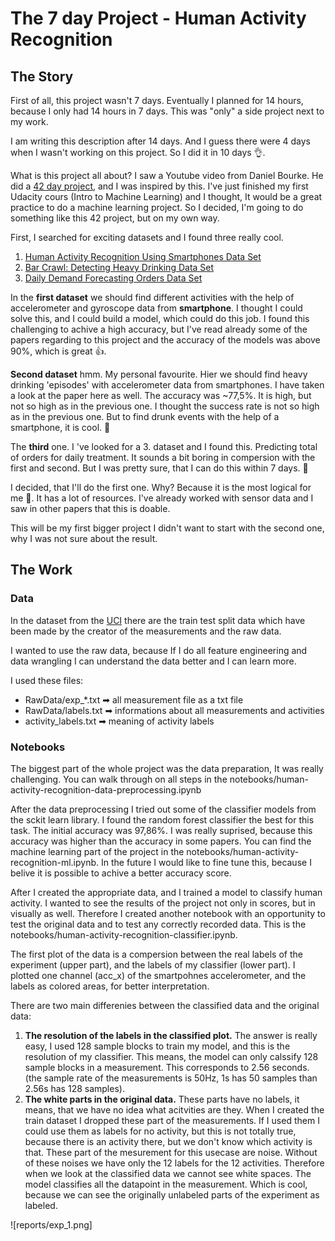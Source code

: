 # The 7 day Project - Human Activity Recognition

## The Story

First of all, this project wasn't 7 days. Eventually I planned for 14 hours, because I only had 14 hours in 7 days. This was "only" a side project next to my work. 

I am writing this  description after 14 days. And I guess there were 4 days when I wasn't working on this project. So I did it in 10 days 👌. 

What is this project all about? I saw a Youtube video from Daniel Bourke. He did a [42 day project](https://www.youtube.com/watch?v=C_lIenSJb3c&t=347s), and I was inspired by this. I've just finished my first Udacity cours (Intro to Machine Learning)  and I thought, It would be a great practice to do a machine learning project. So I decided, I'm going to do something like this 42 project, but on my own way. 

First, I searched for exciting datasets and I found three really cool. 

1. [Human Activity Recognition Using Smartphones Data Set](http://archive.ics.uci.edu/ml/datasets/Smartphone-Based+Recognition+of+Human+Activities+and+Postural+Transitions)
2. [Bar Crawl: Detecting Heavy Drinking Data Set](http://archive.ics.uci.edu/ml/datasets/Bar+Crawl%3A+Detecting+Heavy+Drinking)
3. [Daily Demand Forecasting Orders Data Set](http://archive.ics.uci.edu/ml/datasets/Daily+Demand+Forecasting+Orders)

In the **first dataset** we should find different activities with the help of accelerometer and gyroscope data from **smartphone**. I thought I could solve this, and I could build a model, which could do this job.  I found this challenging to achive a high accuracy, but I've read already some of the papers regarding to this project and the accuracy of the models was above 90%, which is great 👍. 

**Second dataset** hmm. My personal favourite. Hier we should find heavy drinking 'episodes' with accelerometer data from smartphones.  I have taken a look at the paper here as well. The accuracy was ~77,5%. It is high, but not so high as in the previous one. I thought the success rate is not so high as in the previous one. But to find drunk events with the help of a smartphone, it is cool. 🍻

The **third** one. I 've looked for a 3. dataset and I found this. Predicting  total of orders for daily treatment. It sounds a bit boring in compersion with the first and second. But I was pretty sure, that I can do this within 7 days. 🚚

I decided, that I'll do the first one. Why? Because it is the most logical for me 🧐. It has a lot of resources. I've already worked with sensor data and I saw in other papers that this is doable.

This will be my first bigger project I didn't want to start with the second one, why I was not sure about the result.  

## The Work

### Data

In the dataset from the [UCI](http://archive.ics.uci.edu/ml/datasets/Smartphone-Based+Recognition+of+Human+Activities+and+Postural+Transitions) there are the train test split data which have been made by the creator of the measurements and the raw data. 

I wanted to use the raw data, because If I do all feature engineering and data wrangling I can understand the data better and I can learn more. 

I used these files:

- RawData/exp_*.txt ➡ all measurement file as a txt file
- RawData/labels.txt ➡ informations about all measurements and activities
- activity_labels.txt  ➡ meaning of activity labels

### Notebooks

The biggest part of the whole project was the data preparation, It was really challenging. You can walk through on all steps in the notebooks/human-activity-recognition-data-preprocessing.ipynb

After the data preprocessing I tried out some of the classifier models from the sckit learn library. I found the random forest classifier the best for this task. The initial accuracy was 97,86%. I was really suprised, because this accuracy was higher than the accuracy in some papers.  You can find the machine learning part of the project in the notebooks/human-activity-recognition-ml.ipynb. In the future I would like to fine tune this, because I belive it is possible to achive a better accuracy score.

After I created the appropriate data, and I trained a model to classify human activity. I wanted to see the results of the project not only in scores, but in visually as well. Therefore I created another notebook with an opportunity to test the original data and to test any correctly recorded data. This is the notebooks/human-activity-recognition-classifier.ipynb. 

The first plot of the data is a compersion between the real labels of the experiment (upper part), and the labels of my classifier (lower part). I plotted  one channel (acc_x) of the smartpohnes accelerometer, and the labels as colored areas, for better interpretation. 

There are two main differenies between the classified data and the original data:

1. **The resolution of the labels in the classified plot.** The answer is really easy, I used 128 sample blocks to train my model, and this is the resolution of my classifier. This means, the model can only calssify 128 sample blocks in a measurement. This corresponds to 2.56 seconds. (the sample rate of the measurements is 50Hz, 1s has 50 samples than 2.56s has 128 samples).
2. **The white parts in the original data.** These parts have no labels, it means, that we have no idea what acitvities are they. When I created the train dataset I dropped these part of the measurements.  If I used them I could use them as labels for no activity, but this is not totally true, because there is an activity there, but we don't know which activity is that. These part of the mesurement for this usecase are noise. Without of these noises we have only the 12 labels for the 12 activities. Therefore when we look at the classified data we cannot see white spaces. The model classifies all the datapoint in the measurement. Which is cool, because we can see the originally unlabeled parts of the experiment as labeled. 

![reports/exp_1.png]